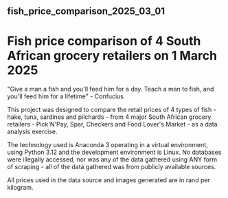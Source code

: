## fish_price_comparison_2025_03_01

# Fish price comparison of 4 South African grocery retailers on 1 March 2025

"Give a man a fish and you'll feed him for a day. Teach a man to fish, and you'll feed him for a lifetime" - Confucius

This project was designed to compare the retail prices of 4 types of fish - hake, tuna, sardines and pilchards - from 4 major
South African grocery retailers - Pick'N'Pay, Spar, Checkers and Food Lover's Market - as a data analysis exercise.

The technology used is Anaconda 3 operating in a virtual environment, using Python 3.12 and the development environment is Linux.
No databases were illegally accessed, nor was any of the data gathered using ANY form of scraping - all of the data gathered was 
from publicly available sources.

All prices used in the data source and images generated are in rand per kilogram.